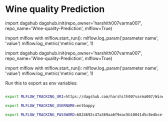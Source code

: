 # Wine quality Prediction
 



import dagshub
dagshub.init(repo_owner='harshith007varma007', repo_name='Wine-quality-Prediction', mlflow=True)

import mlflow
with mlflow.start_run():
  mlflow.log_param('parameter name', 'value')
  mlflow.log_metric('metric name', 1)


import dagshub
dagshub.init(repo_owner='harshith007varma007', repo_name='Wine-quality-Prediction', mlflow=True)

import mlflow
with mlflow.start_run():
  mlflow.log_param('parameter name', 'value')
  mlflow.log_metric('metric name', 1)

Run this to export as env variables:

```bash

export MLFLOW_TRACKING_URI=https://dagshub.com/harshith007varma007/Wine-quality-Prediction.mlflow

export MLFLOW_TRACKING_USERNAME=entbappy 

export MLFLOW_TRACKING_PASSWORD=6824692c47a369aa6f9eac5b10041d5c8edbcef0

```